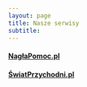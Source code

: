 ```yaml
---
layout: page
title: Nasze serwisy
subtitle: 
---
```


#### [NagłaPomoc.pl](https://naglapomoc.pl)
#### [ŚwiatPrzychodni.pl](https://swiatprzychodni.pl)
